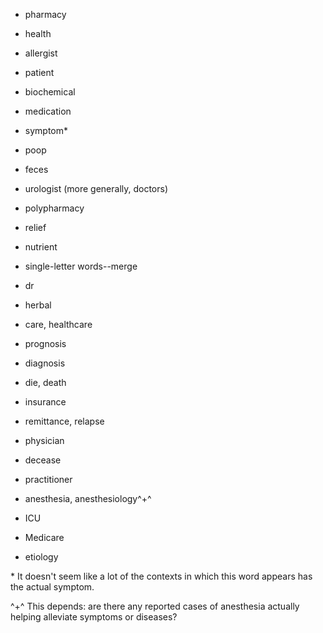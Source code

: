 * pharmacy

* health

* allergist

* patient

* biochemical

* medication

* symptom*

* poop

* feces

* urologist (more generally, doctors)

* polypharmacy

* relief

* nutrient

* single-letter words--merge

* dr

* herbal

* care, healthcare

* prognosis

* diagnosis

* die, death

* insurance

* remittance, relapse

* physician

* decease

* practitioner

* anesthesia, anesthesiology^+^

* ICU

* Medicare

* etiology

  

\* It doesn't seem like a lot of the contexts in which this word appears has the actual symptom.

^+^ This depends: are there any reported cases of anesthesia actually helping alleviate symptoms or diseases?